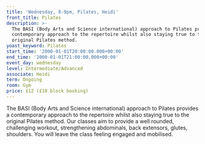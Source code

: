 ```yaml
---
title: 'Wednesday, 8-9pm, Pilates, Heidi'
front_title: Pilates
description: >-
  The BASI (Body Arts and Science international) approach to Pilates provides a
  contemporary approach to the repertoire whilst also staying true to the
  original Pilates method.
yoast_keyword: Pilates
start_time: '2000-01-01T20:00:00.000+00:00'
end_time: '2000-01-01T21:00:00.000+00:00'
event_day: wednesday
level: Intermediate/Advanced
associate: Heidi
term: Ongoing
room: Gym
price: £12 (£10 block booking)
---
```

The BASI (Body Arts and Science international) approach to Pilates provides a contemporary approach to the repertoire whilst also staying true to the original Pilates method. Our classes aim to provide a well rounded, challenging workout, strengthening abdominals, back extensors, glutes, shoulders. You will leave the class feeling engaged and mobilised.
